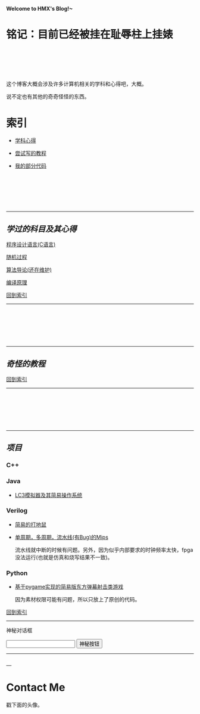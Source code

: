 
**Welcome to HMX's Blog!~**

<h1><strong>铭记：目前已经被挂在耻辱柱上挂婊</strong></h1>

<script>
let temp = self.setInterval("clock()",1000);
function clock() {
	let prev = new Date();
	prev.setFullYear(2020);
	prev.setMonth(4); // May
	prev.setDate(16);
	prev.setHours(12);
	prev.setMinutes(28);
	prev.setSeconds(0);
	let now = new Date();

	let timeDiff = (now-prev)/1000;
	let dayCount = Math.floor(timeDiff / 86400);
	timeDiff = timeDiff - dayCount * 86400;
	let hours = Math.floor(timeDiff / 3600);
	timeDiff = timeDiff - hours * 3600;
	let minutes = Math.floor(timeDiff / 60);
	let seconds = timeDiff - minutes * 60;

	document.getElementById("warn").innerText = dayCount + '天' + hours + '时' + minutes + '分' + seconds + '秒'
}
</script>

<h1 id="warn"> </h1>

<br/>
<br/>
<br/>

这个博客大概会涉及许多计算机相关的学科和心得吧，大概。

说不定也有其他的奇奇怪怪的东西。


<h1 id="index"> 索引 </h1>

* [学科心得](#course)

* [尝试写的教程](#article)

* [我的部分代码](#mycode)

<br><br><br><br><br>

---

<h2 id="course"><em>学过的科目及其心得</em></h2>

[程序设计语言(C语言)](/course/CLanguage.md)

[随机过程](/course/Randproc.md)

[算法导论(还在维护)](/course/Algorithm.md)

[编译原理](/course/Compiler.md)

<!--

[算法导论](/course/Algorithm.md)

[数字电路与模拟电路](#)

[计算机系统概论](#)

[计算机系统详解(csapp)](#)

[复变函数](#)

[数理方程](#)

[概率论与数理统计](#)

-->


[回到索引](#index)


---

<br><br><br><br><br>

---

<h2 id="article"><em>奇怪的教程</em></h2>



[回到索引](#index)

---

<br><br><br><br><br>

---

<h2 id="mycode"><em>项目</em></h2>

### **C++**

### **Java**

* [LC3模拟器及其简易操作系统](https://github.com/jikaiwen/lc3-sti-and-os/)

### **Verilog**

* [简易的打地鼠](https://github.com/jikaiwen/jikaiwen.github.io/tree/master/mycode/Whac-A-Mole/)

* [单周期，多周期，流水线(有Bug)的Mips](https://github.com/jikaiwen/jikaiwen.github.io/tree/master/mycode/Mips/)

	流水线就中断的时候有问题。另外，因为似乎内部要求的时钟频率太快，fpga没法运行(也就是仿真和烧写结果不一致)。

### **Python**

* [基于pygame实现的简易版东方弹幕射击类游戏](https://github.com/jikaiwen/pygame-touhou)

    因为素材权限可能有问题，所以只放上了原创的代码。

[回到索引](#index)


---

神秘对话框

<input type="text" id="inputstr" onkeypress="boxKey()"/>
<input type="button" value="神秘按钮" onclick="exec()"/>


<script type="text/javascript" src="md5.js"></script>
<script type="text/javascript" src="secret.js"></script>

<script>
	function boxKey() {
		if(window.event.keyCode==13) {
			exec();
		}
	}
	function exec() {
		tp=document.getElementById("inputstr").value;
		_exec(tp);
	}
</script>



---


<a href="/inner"> <font color="white">里</font> </a>

# Contact Me

戳下面的头像。
